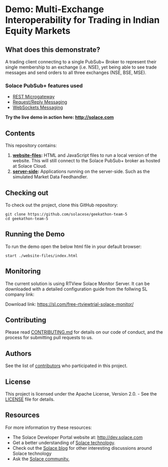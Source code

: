# Demo: Multi-Exchange Interoperability for Trading in Indian Equity Markets

## What does this demonstrate?

A trading client connecting to a single PubSub+ Broker to represent their single membership to an exchange (i.e. NSE), yet being able to see trade messages and send orders to all three exchanges (NSE, BSE, MSE).

### Solace PubSub+ features used
- [REST Microgateway](https://docs.solace.com/Features/Microgateway-Concepts/Microgateway-Use-Cases.htm)
- [Request/Reply Messaging](https://docs.solace.com/Messaging-Basics/Core-Concepts-Message-Models.htm#Request-)
- [WebSockets Messaging](https://docs.solace.com/Solace-PubSub-Messaging-APIs/JavaScript-API/Web-Messaging-Concepts/Web-Messaging-Architectures.htm)

**Try the live demo in action here:
http://solace.com**

## Contents

This repository contains:

1. **[website-files](website-files/):** HTML and JavaScript files to run a local version of the website. This will still connect to the Solace PubSub+ broker as hosted at Solace Cloud. 
2. **[server-side](server-side/):** Applications running on the server-side. Such as the simulated Market Data Feedhandler. 

## Checking out

To check out the project, clone this GitHub repository:

```
git clone https://github.com/solacese/geekathon-team-5
cd geekathon-team-5
```

## Running the Demo

To run the demo open the below html file in your default browser:

```
start ./website-files/index.html
```

## Monitoring

The current solution is using RTView Solace Monitor Server. It can be downloaded with a detailed configuration guide from the follwing SL company link:

Download link: https://sl.com/free-rtviewtrial-solace-monitor/

## Contributing

Please read [CONTRIBUTING.md](CONTRIBUTING.md) for details on our code of conduct, and the process for submitting pull requests to us.

## Authors

See the list of [contributors](https://github.com/solacese/geekathon-team-5/graphs/contributors) who participated in this project.

## License

This project is licensed under the Apache License, Version 2.0. - See the [LICENSE](LICENSE) file for details.

## Resources

For more information try these resources:

- The Solace Developer Portal website at: http://dev.solace.com
- Get a better understanding of [Solace technology](http://dev.solace.com/tech/).
- Check out the [Solace blog](http://dev.solace.com/blog/) for other interesting discussions around Solace technology
- Ask the [Solace community.](http://dev.solace.com/community/)
